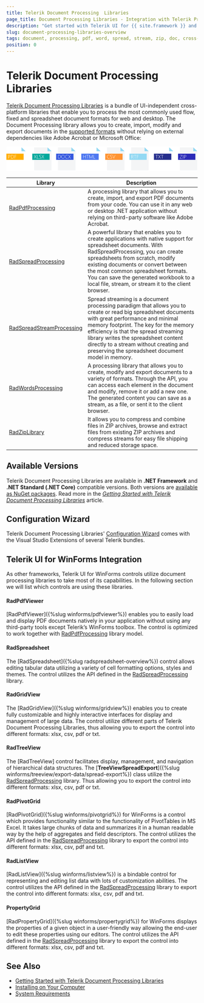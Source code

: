 ```yaml
---
title: Telerik Document Processing  Libraries 
page_title: Document Processing Libraries - Integration with Telerik Products
description: "Get started with Telerik UI for {{ site.framework }} and learn how to work with the PdfProcessing, SpreadStreamProcessing, WordsProcessing, and ZipLibrary libraries as part of the Telerik Document Processing Libraries."
slug: document-processing-libraries-overview
tags: document, processing, pdf, word, spread, stream, zip, doc, cross-platform
position: 0
---
```


# Telerik Document Processing Libraries

[Telerik Document Processing Libraries](https://docs.telerik.com/devtools/document-processing/introduction) is a bundle of UI-independent cross-platform libraries that enable you to process the most commonly used flow, fixed and spreadsheet document formats for web and desktop. The Document Processing library allows you to create, import, modify and export documents in the [supported formats](https://docs.telerik.com/devtools/document-processing/introduction#supported-formats) without relying on external dependencies like Adobe Acrobat or Microsoft Office:

![Telerik Document Processing  Libraries ](images/Telerik_Document_Processing_Libraries.png) 

|Library|Description|
|----|----|
| [RadPdfProcessing](https://docs.telerik.com/devtools/document-processing/libraries/radpdfprocessing/overview)|A processing library that allows you to create, import, and export PDF documents from your code. You can use it in any web or desktop .NET application without relying on third-party software like Adobe Acrobat.|
|[RadSpreadProcessing](https://docs.telerik.com/devtools/document-processing/libraries/radspreadprocessing/overview)|A powerful library that enables you to create applications with native support for spreadsheet documents. With RadSpreadProcessing, you can create spreadsheets from scratch, modify existing documents or convert between the most common spreadsheet formats. You can save the generated workbook to a local file, stream, or stream it to the client browser.|
|[RadSpreadStreamProcessing](https://docs.telerik.com/devtools/document-processing/libraries/radspreadstreamprocessing/overview)|Spread streaming is a document processing paradigm that allows you to create or read big spreadsheet documents with great performance and minimal memory footprint. The key for the memory efficiency is that the spread streaming library writes the spreadsheet content directly to a stream without creating and preserving the spreadsheet document model in memory.|
|[RadWordsProcessing](https://docs.telerik.com/devtools/document-processing/libraries/radwordsprocessing/overview)|A processing library that allows you to create, modify and export documents to a variety of formats. Through the API, you can access each element in the document and modify, remove it or add a new one. The generated content you can save as a stream, as a file, or sent it to the client browser.|
|[RadZipLibrary](https://docs.telerik.com/devtools/document-processing/libraries/radziplibrary/overview)| It allows you to compress and combine files in ZIP archives, browse and extract files from existing ZIP archives and compress streams for easy file shipping and reduced storage space.|

## Available Versions

Telerik Document Processing Libraries are available in **.NET Framework** and **.NET Standard (.NET Core)** compatible versions. Both versions are [available as NuGet packages](https://docs.telerik.com/devtools/document-processing/getting-started/installation/nuget-packages). Read more in the *[Getting Started with Telerik Document Processing Libraries](https://docs.telerik.com/devtools/document-processing/getting-started/getting-started)* article.

## Configuration Wizard

Telerik Document Processing Libraries' [Configuration Wizard](https://docs.telerik.com/devtools/document-processing/integration/integration-with-visual-studio) comes with the Visual Studio Extensions of several Telerik bundles. 

## Telerik UI for WinForms Integration

As other frameworks, Telerik UI for WinForms controls utilize document processing libraries to take most of its capabilities. In the following section we will list which controls are using these libraries.

#### RadPdfViewer

[RadPdfViewer]({%slug winforms/pdfviewer%}) enables you to easily load and display PDF documents natively in your application without using any third-party tools except Telerik’s WinForms toolbox. The control is optimized to work together with [RadPdfProcessing](https://docs.telerik.com/devtools/document-processing/libraries/radpdfprocessing/overview) library model.

#### RadSpreadsheet

The [RadSpreadsheet]({%slug radspreadsheet-overview%}) control allows editing tabular data utilizing a variety of cell formatting options, styles and themes. The control utilizes the API defined in the [RadSpreadProcessing](https://docs.telerik.com/devtools/document-processing/libraries/radspreadprocessing/overview) library.

#### RadGridView 

The [RadGridView]({%slug winforms/gridview%}) enables you to create fully customizable and highly interactive interfaces for display and management of large data. The control utilize different parts of Telerik Document Processing Libraries, thus allowing you to export the control into different formats: xlsx, csv, pdf or txt.

#### RadTreeView

The [RadTreeView] control facilitates display, management, and navigation of hierarchical data structures. The [__TreeViewSpreadExport__]({%slug winforms/treeview/export-data/spread-export%}) class utilize the [RadSpreadProcessing](https://docs.telerik.com/devtools/document-processing/libraries/radspreadprocessing/overview) library. Thus allowing you to export the control into different formats: xlsx, csv, pdf or txt.


#### RadPivotGrid

[RadPivotGrid]({%slug winforms/pivotgrid%}) for WinForms is a control which provides functionality similar to the functionality of PivotTables in MS Excel. It takes large chunks of data and summarizes it in a human readable way by the help of aggregates and field descriptors. The control utilizes the API defined in the [RadSpreadProcessing](https://docs.telerik.com/devtools/document-processing/libraries/radspreadprocessing/overview) library to export the control into different formats: xlsx, csv, pdf and txt. 

#### RadListView

[RadListView]({%slug winforms/listview%}) is a bindable control for representing and editing list data with lots of customization abilities. The control utilizes the API defined in the [RadSpreadProcessing](https://docs.telerik.com/devtools/document-processing/libraries/radspreadprocessing/overview) library to export the control into different formats: xlsx, csv, pdf and txt. 

#### PropertyGrid

[RadPropertyGrid]({%slug winforms/propertygrid%}) for WinForms displays the properties of a given object in a user-friendly way allowing the end-user to edit these properties using our editors. The control utilizes the API defined in the [RadSpreadProcessing](https://docs.telerik.com/devtools/document-processing/libraries/radspreadprocessing/overview) library to export the control into different formats: xlsx, csv, pdf and txt.

## See Also

* [Getting Started with Telerik Document Processing Libraries](https://docs.telerik.com/devtools/document-processing/getting-started/getting-started#getting-started-with-telerik-document-processing)
* [Installing on Your Computer](https://docs.telerik.com/devtools/document-processing/getting-started/installation/installing-on-your-computer)
* [System Requirements](https://docs.telerik.com/devtools/document-processing/getting-started/installation/system-requirements)
